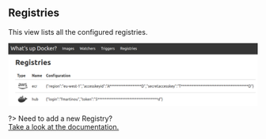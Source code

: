 ## Registries

This view lists all the configured registries.

![image](./registries.png)

?> Need to add a new Registry?  
[Take a look at the documentation.](/registries/)

